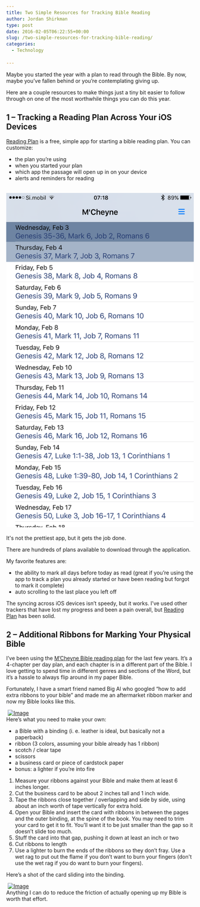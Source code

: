 ```yaml
---
title: Two Simple Resources for Tracking Bible Reading
author: Jordan Shirkman
type: post
date: 2016-02-05T06:22:55+00:00
slug: /two-simple-resources-for-tracking-bible-reading/
categories:
  - Technology

---
```

Maybe you started the year with a plan to read through the Bible. By now, maybe you’ve fallen behind or you’re contemplating giving up.

Here are a couple resources to make things just a tiny bit easier to follow through on one of the most worthwhile things you can do this year.

## 1 &#8211; Tracking a Reading Plan Across Your iOS Devices

[Reading Plan](https://appsto.re/us/dQFfu.i) is a free, simple app for starting a bible reading plan. You can customize:

  * the plan you’re using
  * when you started your plan
  * which app the passage will open up in on your device
  * alerts and reminders for reading

&nbsp;[![Image](/static/images/img_1404.jpeg)](https://jshirk.com/blog/wp-content/uploads/2016/02/img_1404.png)&nbsp;  
It's not the prettiest app, but it gets the job done.&nbsp;

There are hundreds of plans available to download through the application.

My favorite features are:

  * the ability to mark all days before today as read (great if you’re using the app to track a plan you already started or have been reading but forgot to mark it complete)
  * auto scrolling to the last place you left off

The syncing across iOS devices isn’t speedy, but it works. I’ve used other trackers that have lost my progress and been a pain overall, but [Reading Plan](https://appsto.re/us/dQFfu.i) has been solid.

## 2 &#8211; Additional Ribbons for Marking Your Physical Bible

I’ve been using the [M’Cheyne Bible reading plan](http://static.esvmedia.org/assets/pdfs/rp.one.year.tract.pdf) for the last few years. It’s a 4-chapter per day plan, and each chapter is in a different part of the Bible. I love getting to spend time in different genres and sections of the Word, but it’s a hassle to always flip around in my paper Bible.

Fortunately, I have a smart friend named Big Al who googled “how to add extra ribbons to your bible” and made me an aftermarket ribbon marker and now my Bible looks like this.

&nbsp;[![Image](https://jshirk.com/blog/wp-content/uploads/2016/02/img_1402.jpeg)](https://jshirk.com/blog/wp-content/uploads/2016/02/img_1402.jpeg)&nbsp;  
Here’s what you need to make your own:

  * a Bible with a binding (i. e. leather is ideal, but basically not a paperback)
  * ribbon (3 colors, assuming your bible already has 1 ribbon)
  * scotch / clear tape
  * scissors
  * a business card or piece of cardstock paper
  * bonus: a lighter if you’re into fire

  1. Measure your ribbons against your Bible and make them at least 6 inches longer.
  2. Cut the business card to be about 2 inches tall and 1 inch wide.
  3. Tape the ribbons close together / overlapping and side by side, using about an inch worth of tape vertically for extra hold.
  4. Open your Bible and insert the card with ribbons in between the pages and the outer binding, at the spine of the book. You may need to trim your card to get it to fit. You’ll want it to be just smaller than the gap so it doesn’t slide too much.
  5. Stuff the card into that gap, pushing it down at least an inch or two
  6. Cut ribbons to length
  7. Use a lighter to burn the ends of the ribbons so they don’t fray. Use a wet rag to put out the flame if you don’t want to burn your fingers (don't use the wet rag if you do want to burn your fingers).&nbsp;



Here’s a shot of the card sliding into the binding.

&nbsp;[![Image](https://jshirk.com/blog/wp-content/uploads/2016/02/img_1401.jpeg)](https://jshirk.com/blog/wp-content/uploads/2016/02/img_1401.jpeg)&nbsp;  
Anything I can do to reduce the friction of actually opening up my Bible is worth that effort.
